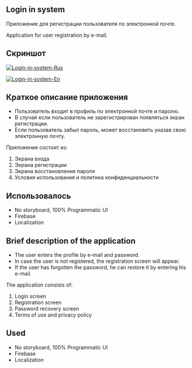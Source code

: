 ## Login in system

Приложение для регистрации пользователя по электронной почте.

Application for user registration by e-mail.

## Скриншот
<a href="https://ibb.co/f8jWDLs"><img src="https://i.ibb.co/TK9GWds/Login-in-system-Rus.jpg" alt="Login-in-system-Rus" border="0"></a>

<a href="https://ibb.co/p0CHnW2"><img src="https://i.ibb.co/Bz8hw4L/Login-in-system-En.jpg" alt="Login-in-system-En" border="0"></a>


## Краткое описание приложения
- Пользователь входит в профиль по электронной почте и паролю.
- В случай если пользователь не зарегистрирован появляться экран регистрации.
- Если пользователь забыл пароль, может восстановить указав свою электронную почту.

Приложение состоит из:
1. Экрана входа
2. Экрана регистрации
3. Экрана восстановление пароля
4. Условия использования и политика конфиденциальности

## **Использовалось**
- No storyboard, 100% Programmatic UI
- Firebase
- Localization


## Brief description of the application
- The user enters the profile by e-mail and password.
- In case the user is not registered, the registration screen will appear.
- If the user has forgotten the password, he can restore it by entering his e-mail.

The application consists of:
1. Login screen
2. Registration screen
3. Password recovery screen
4. Terms of use and privacy policy


## **Used**
- No storyboard, 100% Programmatic UI
- Firebase
- Localization
